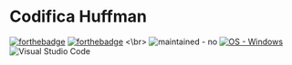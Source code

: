 # Codifica Huffman

[![forthebadge](https://forthebadge.com/images/badges/built-by-developers.svg)](https://forthebadge.com) 
[![forthebadge](https://forthebadge.com/images/badges/made-with-c.svg)](https://forthebadge.com)
<\br>
![maintained - no](https://img.shields.io/badge/maintained-no-red)
[![OS - Windows](https://img.shields.io/badge/OS-Windows-blue?logo=windows&logoColor=white)](https://www.microsoft.com/ "Go to Microsoft homepage")
![Visual Studio Code](https://img.shields.io/badge/Visual%20Studio%20Code-0078d7.svg?style=for-the-badge&logo=visual-studio-code&logoColor=white)
